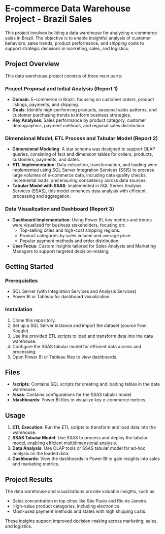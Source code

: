 # E-commerce Data Warehouse Project - Brazil Sales

This project involves building a data warehouse for analyzing e-commerce sales in Brazil. The objective is to enable insightful analysis of customer behaviors, sales trends, product performance, and shipping costs to support strategic decisions in marketing, sales, and logistics.

## Project Overview

This data warehouse project consists of three main parts:

### Project Proposal and Initial Analysis (Report 1)

- **Domain**: E-commerce in Brazil, focusing on customer orders, product listings, payments, and shipping.
- **Goals**: Identify high-performing products, seasonal sales patterns, and customer purchasing trends to inform business strategies.
- **Key Analyses**: Sales performance by product category, customer demographics, payment methods, and regional sales distribution.

### Dimensional Model, ETL Process and Tabular Model (Report 2)

- **Dimensional Modeling**: A star schema was designed to support OLAP queries, consisting of fact and dimension tables for orders, products, customers, payments, and dates.
- **ETL Implementation**: Data extraction, transformation, and loading were implemented using SQL Server Integration Services (SSIS) to process large volumes of e-commerce data, including data quality checks, incremental loads, and ensuring consistency across data sources.
- **Tabular Model with SSAS**: Implemented in SQL Server Analysis Services (SSAS), this model enhances data analysis with efficient processing and aggregation.

### Data Visualization and Dashboard (Report 3)

- **Dashboard Implementation**: Using Power BI, key metrics and trends were visualized for business stakeholders, focusing on:
  - Top-selling cities and high-cost shipping regions.
  - Product categories by sales volume and average price.
  - Popular payment methods and order distribution.
- **User Focus**: Custom insights tailored for Sales Analysts and Marketing Managers to support targeted decision-making.

## Getting Started

### Prerequisites
- SQL Server (with Integration Services and Analysis Services)
- Power BI or Tableau for dashboard visualization

### Installation
1. Clone this repository.
2. Set up a SQL Server instance and import the dataset (source from Kaggle).
3. Use the provided ETL scripts to load and transform data into the data warehouse.
4. Configure the SSAS tabular model for efficient data access and processing.
5. Open Power BI or Tableau files to view dashboards.

## Files

- **/scripts**: Contains SQL scripts for creating and loading tables in the data warehouse.
- **/ssas**: Contains configurations for the SSAS tabular model.
- **/dashboards**: Power BI files to visualize key e-commerce metrics.

## Usage

1. **ETL Execution**: Run the ETL scripts to transform and load data into the warehouse.
2. **SSAS Tabular Model**: Use SSAS to process and deploy the tabular model, enabling efficient multidimensional analysis.
3. **Data Analysis**: Use OLAP tools or SSAS tabular model for ad-hoc analysis on the loaded data.
4. **Dashboards**: View the dashboards in Power BI to gain insights into sales and marketing metrics.

## Project Results

The data warehouse and visualizations provide valuable insights, such as:

- Sales concentration in top cities like São Paulo and Rio de Janeiro.
- High-value product categories, including electronics.
- Most-used payment methods and states with high shipping costs.

These insights support improved decision-making across marketing, sales, and logistics.
